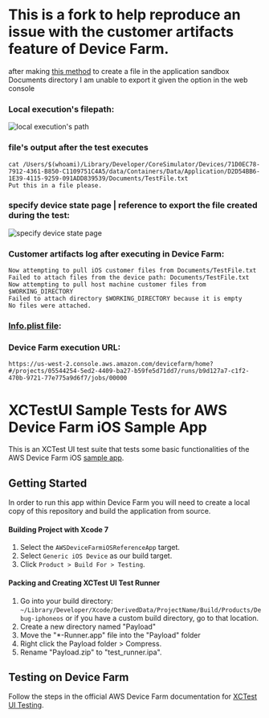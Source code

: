 # This is a fork to help reproduce an issue with the customer artifacts feature of Device Farm. 

after making [this method](https://github.com/jamesknowsbest/aws-device-farm-xctest-ui-tests-for-ios-sample-app/blob/master/ADFiOSReferenceAppUITests/AlertsTest.m#L62-L79) to create a file in the application sandbox Documents directory I am unable to export it given the option in the web console

### Local execution's filepath: 

![local execution's path](https://i.imgur.com/VYdcF4G.png)

### file's output after the test executes

```
cat /Users/$(whoami)/Library/Developer/CoreSimulator/Devices/71D0EC78-7912-4361-B850-C1109751C4A5/data/Containers/Data/Application/D2D54BB6-1E39-4115-9259-091ADD839539/Documents/TestFile.txt
Put this in a file please.
```

### specify device state page | reference to export the file created during the test: 

![specify device state page](https://i.imgur.com/p2FHrcx.png)

### Customer artifacts log after executing in Device Farm: 
```
Now attempting to pull iOS customer files from Documents/TestFile.txt
Failed to attach files from the device path: Documents/TestFile.txt
Now attempting to pull host machine customer files from $WORKING_DIRECTORY
Failed to attach directory $WORKING_DIRECTORY because it is empty
No files were attached.
```

### [Info.plist file](https://github.com/jamesknowsbest/aws-device-farm-xctest-ui-tests-for-ios-sample-app/blob/master/ADFiOSReferenceAppUITests/Info.plist): 

### Device Farm execution URL: 

`https://us-west-2.console.aws.amazon.com/devicefarm/home?#/projects/05544254-5ed2-4409-ba27-b59fe5d71dd7/runs/b9d127a7-c1f2-470b-9721-77e775a9d6f7/jobs/00000`

# XCTestUI Sample Tests for AWS Device Farm iOS Sample App

This is an XCTest UI test suite that tests some basic functionalities of the AWS Device Farm iOS [sample app](https://github.com/awslabs/aws-device-farm-sample-app-for-ios).

## Getting Started
In order to run this app within Device Farm you will need to create a local copy of this repository and build the application from source.

#### Building Project with Xcode 7
1. Select the `AWSDeviceFarmiOSReferenceApp` target.
2. Select `Generic iOS Device` as our build target.
3. Click `Product > Build For > Testing`.

#### Packing and Creating XCTest UI Test Runner
1. Go into your build directory: ```~/Library/Developer/Xcode/DerivedData/ProjectName/Build/Products/Debug-iphoneos``` or if you have a custom build directory, go to that location.
2. Create a new directory named "Payload"
3. Move the "*-Runner.app" file into the "Payload" folder
4. Right click the Payload folder > Compress.
5. Rename "Payload.zip" to "test_runner.ipa".

## Testing on Device Farm
Follow the steps in the official AWS Device Farm documentation for [XCTest UI Testing](http://docs.aws.amazon.com/devicefarm/latest/developerguide/test-types-ios-xctest-ui.html). 
